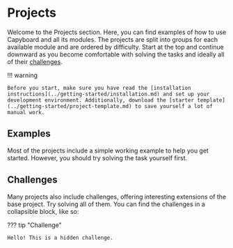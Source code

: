# Projects

Welcome to the Projects section. Here, you can find examples of how to use Capyboard and all its modules. The projects are split into groups for each available module and are ordered by difficulty. Start at the top and continue downward as you become comfortable with solving the tasks and ideally all of their [challenges](#challenges).

!!! warning

    Before you start, make sure you have read the [installation instructions](../getting-started/installation.md) and set up your development environment. Additionally, download the [starter template](../getting-started/project-template.md) to save yourself a lot of manual work.

## Examples

Most of the projects include a simple working example to help you get started. However, you should try solving the task yourself first.

## Challenges

Many projects also include challenges, offering interesting extensions of the base project. Try solving all of them. You can find the challenges in a collapsible block, like so:

??? tip "Challenge"

    Hello! This is a hidden challenge.
